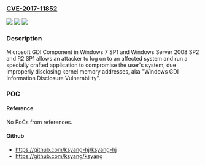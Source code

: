 ### [CVE-2017-11852](https://cve.mitre.org/cgi-bin/cvename.cgi?name=CVE-2017-11852)
![](https://img.shields.io/static/v1?label=Product&message=GDI&color=blue)
![](https://img.shields.io/static/v1?label=Version&message=Windows%207%20SP1%20and%20Windows%20Server%202008%20SP2%20and%20R2%20SP1.%20&color=brightgreen)
![](https://img.shields.io/static/v1?label=Vulnerability&message=Information%20Disclosure&color=brightgreen)

### Description

Microsoft GDI Component in Windows 7 SP1 and Windows Server 2008 SP2 and R2 SP1 allows an attacker to log on to an affected system and run a specially crafted application to compromise the user's system, due improperly disclosing kernel memory addresses, aka "Windows GDI Information Disclosure Vulnerability".

### POC

#### Reference
No PoCs from references.

#### Github
- https://github.com/ksyang-hj/ksyang-hj
- https://github.com/ksyang/ksyang

